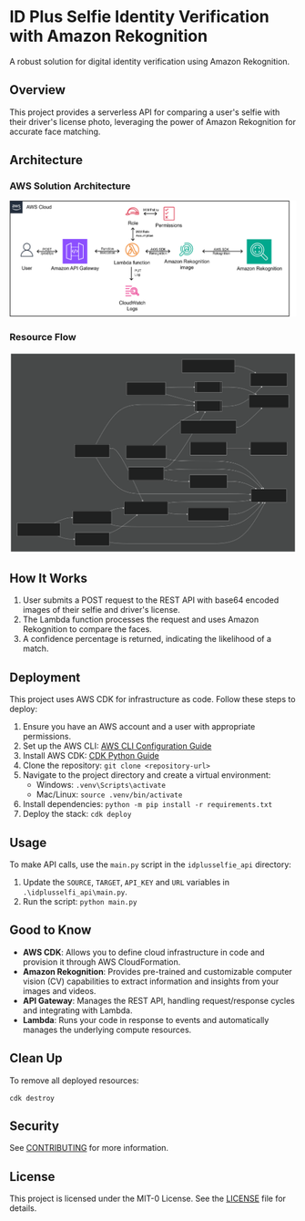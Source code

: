 # ID Plus Selfie Identity Verification with Amazon Rekognition

A robust solution for digital identity verification using Amazon Rekognition.

## Overview

This project provides a serverless API for comparing a user's selfie with their driver's license photo, leveraging the power of Amazon Rekognition for accurate face matching.

## Architecture

### AWS Solution Architecture
![Visual AWS Architecture](visual_diagram.png)
### Resource Flow
![Diagram](diagram_mermaid.svg)

## How It Works

1. User submits a POST request to the REST API with base64 encoded images of their selfie and driver's license.
2. The Lambda function processes the request and uses Amazon Rekognition to compare the faces.
3. A confidence percentage is returned, indicating the likelihood of a match.

## Deployment

This project uses AWS CDK for infrastructure as code. Follow these steps to deploy:

1. Ensure you have an AWS account and a user with appropriate permissions.
2. Set up the AWS CLI: [AWS CLI Configuration Guide](https://docs.aws.amazon.com/cli/latest/userguide/cli-chap-configure.html)
3. Install AWS CDK: [CDK Python Guide](https://docs.aws.amazon.com/cdk/v2/guide/work-with-cdk-python.html)
4. Clone the repository: `git clone <repository-url>`
5. Navigate to the project directory and create a virtual environment:
   - Windows: `.venv\Scripts\activate`
   - Mac/Linux: `source .venv/bin/activate`
6. Install dependencies: `python -m pip install -r requirements.txt`
7. Deploy the stack: `cdk deploy`

## Usage

To make API calls, use the `main.py` script in the `idplusselfie_api` directory:

1. Update the `SOURCE`, `TARGET`, `API_KEY` and `URL` variables in `.\idplusselfi_api\main.py`.
2. Run the script: `python main.py`

## Good to Know

- **AWS CDK**: Allows you to define cloud infrastructure in code and provision it through AWS CloudFormation.
- **Amazon Rekognition**: Provides pre-trained and customizable computer vision (CV) capabilities to extract information and insights from your images and videos.
- **API Gateway**: Manages the REST API, handling request/response cycles and integrating with Lambda.
- **Lambda**: Runs your code in response to events and automatically manages the underlying compute resources.

## Clean Up

To remove all deployed resources:

```
cdk destroy
```

## Security

See [CONTRIBUTING](CONTRIBUTING.md#security-issue-notifications) for more information.

## License

This project is licensed under the MIT-0 License. See the [LICENSE](LICENSE) file for details.
